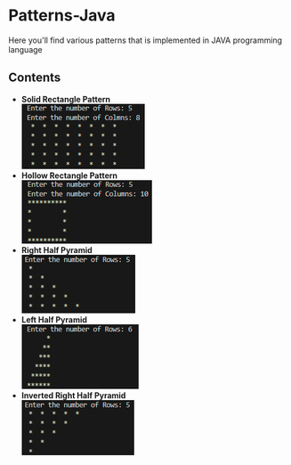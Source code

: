 # Patterns-Java
<p>Here you'll find various patterns that is implemented in JAVA programming language</p>

<h2>Contents</h2>
<ul>
  <li>
    <strong>Solid Rectangle Pattern</strong><br>
    <img src="SolidRectangle_preview.png" >
  </li>
  <li>
    <strong>Hollow Rectangle Pattern</strong><br>
    <img src="HollowRectangle_preview.png">
  </li>
  <li>
    <strong>Right Half Pyramid</strong><br>
    <img src="RightHalfPyramid_preview.png">
  </li>
  <li>
    <strong>Left Half Pyramid</strong><br>
    <img src="LeftHalfPyramid_preview.png">
  </li>
  <li>
    <strong>Inverted Right Half Pyramid</strong><br>
    <img src="InvertedRightHalfPyramid_preview.png">
  </li>
</ul>
